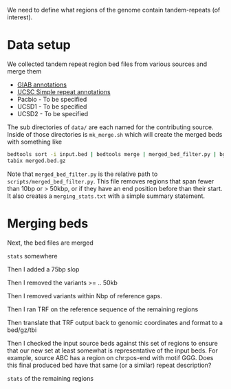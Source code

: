 

We need to define what regions of the genome contain tandem-repeats (of interest).


Data setup
==========
We collected tandem repeat region bed files from various sources and merge them

* [GIAB annotations](https://ftp-trace.ncbi.nlm.nih.gov/ReferenceSamples/giab/release/genome-stratifications/v3.0/GRCh38/LowComplexity/)
* [UCSC Simple repeat annotations](https://genome.ucsc.edu/cgi-bin/hgTables?db=mm10&hgta_group=varRep&hgta_track=simpleRepeat&hgta_table=simpleRepeat&hgta_doSchema=describe+table+schema)
* Pacbio - To be specified
* UCSD1 - To be specified
* UCSD2 - To be specified

The sub directories of `data/` are each named for the contributing source. Inside of those directories is `mk_merge.sh`
which will create the merged beds with something like

```bash
bedtools sort -i input.bed | bedtools merge | merged_bed_filter.py | bgzip > merged.bed.gz
tabix merged.bed.gz
```

Note that `merged_bed_filter.py` is the relative path to `scripts/merged_bed_filter.py`. 
This file removes regions that span fewer than 10bp or > 50kbp, or if they have an end position before than their start. It also creates a
`merging_stats.txt` with a simple summary statement.

Merging beds
============
Next, the bed files are merged

`stats` somewhere

Then I added a 75bp slop

Then I removed the variants >= .. 50kb

Then I removed variants within Nbp of reference gaps.

Then I ran TRF on the reference sequence of the remaining regions

Then translate that TRF output back to genomic coordinates and format to a bed/gz/tbi

Then I checked the input source beds against this set of regions to ensure that our new set
at least somewhat is representative of the input beds. For example, source ABC has a region
on chr:pos-end with motif GGG. Does this final produced bed have that same (or a similar) 
repeat description?

`stats` of the remaining regions



